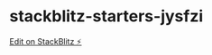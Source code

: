 # stackblitz-starters-jysfzi

[Edit on StackBlitz ⚡️](https://stackblitz.com/edit/stackblitz-starters-jysfzi)